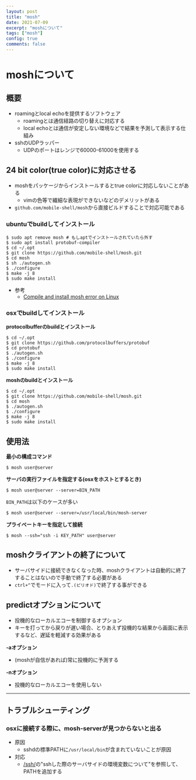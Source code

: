 ```yaml
---
layout: post
title: "mosh"
date: 2021-07-09
excerpt: "moshについて"
tags: ["mosh"]
config: true
comments: false
---
```


# moshについて

## 概要
 - roamingとlocal echoを提供するソフトウェア
   - roamingとは通信経路の切り替えに対応する
   - local echoとは通信が安定しない環境などで結果を予測して表示する仕組み
 - sshのUDPラッパー
   - UDPのポートはレンジで60000-61000を使用する

## 24 bit color(true color)に対応させる
 - moshをパッケージからインストールするとtrue colorに対応しないことがある
   - vimの色等で繊細な表現ができないなどのデメリットがある
 - `github.com/mobile-shell/mosh`から直接ビルドすることで対応可能である

### ubuntuでbuildしてインストール

```console
$ sudo apt remove mosh # もしaptでインストールされていたら外す
$ sudo apt install protobuf-compiler
$ cd ~/.opt
$ git clone https://github.com/mobile-shell/mosh.git
$ cd mosh
$ sh ./autogen.sh
$ ./configure
$ make -j 8
$ sudo make install
```
 - 参考
   - [Compile and install mosh error on Linux](https://gist.github.com/kuntau/37698a5159ceac40982b1f7ae96b7db8)

### osxでbuildしてインストール

**protocolbufferのbuildとインストール**  
```console
$ cd ~/.opt
$ git clone https://github.com/protocolbuffers/protobuf
$ cd protobuf
$ ./autogen.sh
$ ./configure
$ make -j 8
$ sudo make install
```

**moshのbuildとインストール**  
```console
$ cd ~/.opt
$ git clone https://github.com/mobile-shell/mosh.git
$ cd mosh
$ ./autogen.sh
$ ./configure
$ make -j 8
$ sudo make install
```

## 使用法

**最小の構成コマンド**  

```console
$ mosh user@server 
```

**サーバの実行ファイルを指定する(osxをホストとするとき)**  

```console
$ mosh user@server --server=BIN_PATH
```

`BIN_PATH`は以下のケースが多い  

```console
$ mosh user@server --server=/usr/local/bin/mosh-server
```

**プライベートキーを指定して接続**  

```console
$ mosh --ssh="ssh -i KEY_PATH" user@server
```

## moshクライアントの終了について
 - サーバサイドに接続できなくなった時、moshクライアントは自動的に終了することはないので手動で終了する必要がある
 - `ctrl+^`でモードに入って`.(ピリオド)`で終了する事ができる

## predictオプションについて
 - 投機的なローカルエコーを制御するオプション
 - キーを打ってから戻りが遅い場合、とりあえず投機的な結果から画面に表示するなど、遅延を軽減する効果がある

**-aオプション**  
 - (moshが自信があれば)常に投機的に予測する

**-nオプション**  
 - 投機的なローカルエコーを使用しない

---

## トラブルシューティング

### osxに接続する際に、mosh-serverが見つからないと出る
 - 原因
   - sshdの標準PATHに`/usr/local/bin`が含まれていないことが原因
 - 対応
   - [/ssh/](/ssh/)の"sshした際のサーバサイドの環境変数について"を参照して、PATHを追加する
